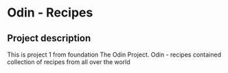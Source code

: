 # Odin - Recipes

## Project description

This is project 1 from foundation The Odin Project.
Odin - recipes contained collection of recipes from all over the world
